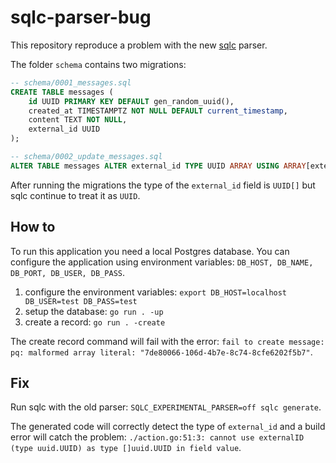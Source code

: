 # sqlc-parser-bug

This repository reproduce a problem with the new
[sqlc](github.com/kyleconroy/sqlc) parser.

The folder `schema` contains two migrations:

```sql
-- schema/0001_messages.sql
CREATE TABLE messages (
    id UUID PRIMARY KEY DEFAULT gen_random_uuid(),
    created_at TIMESTAMPTZ NOT NULL DEFAULT current_timestamp,
    content TEXT NOT NULL,
    external_id UUID
);
```

```sql
-- schema/0002_update_messages.sql
ALTER TABLE messages ALTER external_id TYPE UUID ARRAY USING ARRAY[external_id];
```

After running the migrations the type of the `external_id` field is `UUID[]`
but sqlc continue to treat it as `UUID`.

## How to

To run this application you need a local Postgres database. You can configure
the application using environment variables: `DB_HOST, DB_NAME, DB_PORT,
DB_USER, DB_PASS`.

1. configure the environment variables: `export DB_HOST=localhost DB_USER=test
   DB_PASS=test`
1. setup the database: `go run . -up`
1. create a record: `go run . -create`

The create record command will fail with the error: `fail to create message: pq:
malformed array literal: "7de80066-106d-4b7e-8c74-8cfe6202f5b7"`.

## Fix

Run sqlc with the old parser: `SQLC_EXPERIMENTAL_PARSER=off sqlc generate`.

The generated code will correctly detect the type of `external_id` and a build
error will catch the problem: `./action.go:51:3: cannot use externalID (type
uuid.UUID) as type []uuid.UUID in field value`.
